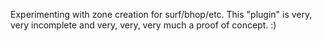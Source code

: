 Experimenting with zone creation for surf/bhop/etc. This "plugin" is very, very incomplete and very, very, very much a proof of concept. :)